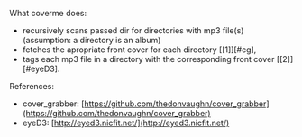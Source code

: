 What coverme does:

* recursively scans passed dir for directories with mp3 file(s) 
  (assumption: a directory is an album)
* fetches the apropriate front cover for each directory [[1]][#cg],
* tags each mp3 file in a directory with the corresponding front cover [[2]][#eyeD3].

References:
* <span id="cg" />cover\_grabber: [https://github.com/thedonvaughn/cover_grabber](https://github.com/thedonvaughn/cover_grabber)
* <span id="eyeD3" />eyeD3: [http://eyed3.nicfit.net/](http://eyed3.nicfit.net/)
